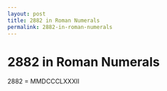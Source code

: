 ```yaml
---
layout: post
title: 2882 in Roman Numerals
permalink: 2882-in-roman-numerals
---
```


# 2882 in Roman Numerals

2882 = MMDCCCLXXXII
